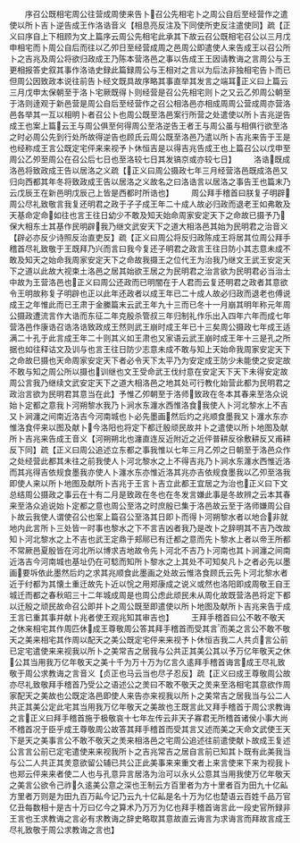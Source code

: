 <!-- { "loadSidebar": true } -->
　　序召公既相宅周公往营成周使来告卜召公先相宅卜之周公自后至经营作之遣使以所卜吉卜逆告成王作洛诰音义【相息亮反注及下同使所吏反注遣使同】疏【正义曰序自上下相顾为文上篇序云周公先相宅此承其下故云召公既相宅召公以三月戊申相宅而卜周公自后而往以乙夘日至经营成周之邑周公即遣使人来告成王以召公所卜之吉兆及周公将欲归政成王乃陈本营洛邑之事以告成王王因请教诲之言周公与王更相报答史叙其事作洛诰史録此篇録周公与王相对之言以为后法非独相宅告卜而已但周公因致政本说往前告卜经文既具故序略其事直举其发言之端耳正义曰上篇云三月戊申太保朝至于洛卜宅厥既得卜则经营是召公先相宅则卜之又云乙夘周公朝至于洛则逹观于新邑营是周公自后至经营作之召公相洛邑亦相成周周公营成周亦营洛邑各举其一互以相明卜者召公卜也周公既至洛邑案行所营之处遣使以所卜吉兆逆告成王也案上篇云王与周公俱至何得周公至洛逆告王者王与周公虽与相俱行欲至洛之时必周公先到行处所故得逆告也顾氏云周公既至洛邑乃遣以所卜吉兆来告于王是也经称成王言公既定宅伻来来视予卜休恒吉是以得吉兆告成王也上篇召公以戊申至周公乙夘至周公在召公后七日也至洛较七日其发镐京或亦较七日】
　　洛诰既成洛邑将致政成王告以居洛之义疏【正义曰周公摄政七年三月经营洛邑既成洛邑又归向西都其年冬将致政成王告以居洛之义故名之曰洛诰言以居洛之事告王也篇末乃云戊辰王在新邑明戊辰己上皆是西都时所诰也】
　　周公拜手稽首曰朕复子明辟周公尽礼致敬言我复还明君之政于子子成王年二十成人故必归政而退老王如弗敢及天基命定命如往也言王往日幼少不敢及知天始命周家安定天下之命故已摄予乃保大相东土其基作民明辟我乃继文武安天下之道大相洛邑其始为民明君之治音义【辟必亦反少诗照反治直吏反】疏【正义曰周公将反归政陈成王将居其位周公拜手稽首尽礼致敬于王既拜乃兴而言曰我今复还子明君之政言王往日防小其志意未成不敢及知天之始命我周家安定天下之命故我摄王之位代王为治我乃继文王武王安定天下之道以此故大视束土洛邑之居其始欲王居之为民明君之治言欲为民明君必当治土中故为王营洛邑也正义曰周公还政而已明闇在于人君而云复还明君之政者其意欲令王明故称复子明辟也正以此年还政者以成王年已二十成人故必归政而退老也傅说成王之年惟此而已王肃于金縢篇末云武王年九十三而已冬十一月崩其明年称元年周公摄政遭流言作大诰而东征二年克殷杀管叔三年归制礼作乐出入四年六年而成七年营洛邑作康诰召诰洛诰致政成王然则武王崩时成王年已十三矣周公摄政七年成王适满二十孔于此言成王年二十则其义如王肃也又家语云武王崩时成王年十三是孔之所据也如往释诂文及训与也言王往日防少志意未成不敢与知上天始命我周家安定天下之命故巳摄也天命周家安定天下者必令天下太平乃为安定成王防少未能使之安定故不敢与知之周公所以摄也训继也文王受命武王伐纣意在安定天下天下未得安定故周公言我乃继续文武安定天下之道大相洛邑之地其处可行教化始营此都为民明君之政治言欲为民明君其意当在此】予惟乙夘朝至于洛师致政在冬本其春来至洛众说始卜定都之意我卜河朔黎水我乃卜涧水东瀍水西惟洛食我使人卜河北黎水上不吉又卜涧瀍之间南近洛吉今河南城也卜必先墨画然后灼之兆顺食墨我又卜瀍水东亦惟洛食伻来以图及献卜今洛阳也将定下都迁殷顽民故并卜之遣使以所卜地图及献所卜吉兆来告成王音义【河朔朔北也瀍直连反近附近之近伻普耕反徐敷耕反又甫耕反下同】疏【正义曰周公追述立东都之事我惟以七年三月乙夘之日朝至于洛邑众作之处经营此都其未往之前我使人卜河北黎水之上不得吉兆乃卜涧水东瀍水西惟近洛而其兆得吉依规食墨我亦使人卜瀍水东亦惟近洛其兆亦吉依规食墨我以乙夘至洛我即使人来以所卜地图及献所卜吉兆于王言卜吉立此都王宜居之为治也正义曰下文总结周公摄政之事云在十有二月是致政在冬也在冬发言嫌此事是冬故辨之云本其春来至洛众追说始卜定都之意也周公至洛之时庶殷已集于洛邑故云至于洛师嫌周公自卜故云我使人谓使召公也案上篇召公至洛其日即卜而得卜河朔黎水者以地合非就地内此言所卜三处皆一时事也黎水之下不言吉凶者我乃是改卜之辞明其不吉乃改故知卜河北黎水之上不吉也武王定鼎于郏鄏已有迁都之意而先卜黎水上者以帝王所都不常厥邑夏殷皆在河北所以博求吉地故令先卜河北不吉乃卜河南也其卜涧瀍之间南近洛吉今河南城也基址仍在可騐而知所卜黎水之上其处不可知矣凡卜之者必先以墨画要坼依此墨然后灼之求其兆顺食此墨画之处故云惟洛食顾氏云先卜河北黎水者近于纣都为其懐土重迁故先卜近以恱之用郑康成之说义或然也洛阳即成周敬王自王城迁而都之春秋昭三十二年城成周是也周公虑此顽民未从周化故既营洛邑将定下都以迁殷之顽民故命召公即并卜之周公既至即遣使以所卜地图及献所卜吉兆来告于成王言已重其事并献卜兆者使王观兆知其审吉也】
　　王拜手稽首曰公不敢不敬天之休来相宅其作周匹休成王尊敬周公答其拜手稽首而受其言而美之言公不敢不敬天之美来相宅其作周以配天之美公既定宅伻来来视予卜休恒吉我二人共贞言公前已定宅遣使来来视我以所卜之美常吉之居我与公共正其美公其以予万亿年敬天之休公其当用我万亿年敬天之美十千为万十万为亿言久逺拜手稽首诲言成王尽礼致敬于周公求教诲之言音义【贞正也马云当也尽子忍反】疏【正义曰成王尊敬周公故亦尽礼致敬拜手稽首乃受公之语述公之羙曰不敢不敬天之羙来至洛相宅其意欲作周家配天之美故也公既定洛邑即使人来告亦来视我以所卜之美常吉之居我当与公二人共正其美公定此宅其当用我万亿年敬天之美故也王既言此又拜手稽首于周公求教诲之言正义曰拜手稽首施于极敬哀十七年左传云非天子寡君无所稽首诸侯小事大尚不稽首况于臣乎成王尊敬周公故答其拜手稽首而受其言又述而美之天命文武使王天下是天之美事言公不敢不敬天之羙来相洛邑之宅周公追述往前遣使献卜故成王复述公言言公前已定宅遣使来来视我所卜之吉兆常吉之居自言前已知其卜既有此美我当与公二人共正其羙意欲留公辅已共公正此美事来来重文者上来言使来下来为视我卜也郑云伻来来者使二人也与孔意异言居洛为治可以永乆公意其当用我使万亿年敬天之美言公欲令己祚久逺美公意之深也王制云方百里者为方十里者百为田九十亿畆方里者万则是为田九百万畆今记乃云九十亿畆是名十万为亿也楚语云百姓千品万官亿丑每数相十是古十万曰亿今之算术乃万万为亿也拜手稽首诲言此一段史官所録非王言也王求教诲之言必有求教诲之辞史略取其意故直云诲言为求诲言而拜故言成王尽礼致敬于周公求教诲之言也】
